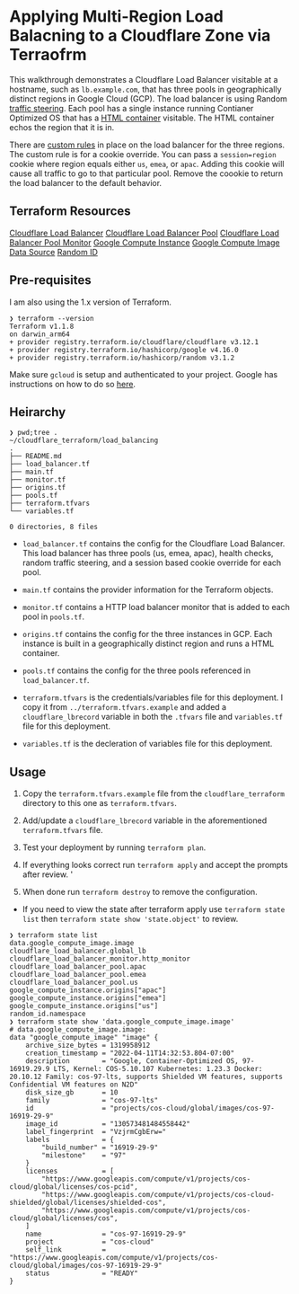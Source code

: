 # Applying Multi-Region Load Balacning to a Cloudflare Zone via Terraofrm

This walkthrough demonstrates a Cloudflare Load Balancer visitable at a hostname, such as `lb.example.com`, that has three pools in geographically distinct regions in Google Cloud (GCP). The load balancer is using Random [traffic steering](https://developers.cloudflare.com/load-balancing/understand-basics/traffic-steering/). Each pool has a single instance running Contianer Optimized OS that has a [HTML container](https://hub.docker.com/r/tenaciousdlg/html-container) visitable. The HTML container echos the region that it is in. 

There are [custom rules](https://developers.cloudflare.com/load-balancing/additional-options/load-balancing-rules/create-rules/) in place on the load balancer for the three regions. The custom rule is for a cookie override. You can pass a `session=region` cookie where region equals either `us`, `emea`, or `apac`. Adding this cookie will cause all traffic to go to that particular pool. Remove the coookie to return the load balancer to the default behavior.

## Terraform Resources

[Cloudflare Load Balancer](https://registry.terraform.io/providers/cloudflare/cloudflare/latest/docs/resources/load_balancer)
[Cloudflare Load Balancer Pool](https://registry.terraform.io/providers/cloudflare/cloudflare/latest/docs/resources/load_balancer_pool)
[Cloudflare Load Balancer Pool Monitor](https://registry.terraform.io/providers/cloudflare/cloudflare/latest/docs/resources/load_balancer_monitor)
[Google Compute Instance](https://registry.terraform.io/providers/hashicorp/google/latest/docs/resources/compute_instance)
[Google Compute Image Data Source](https://registry.terraform.io/providers/hashicorp/google/latest/docs/data-sources/compute_image)
[Random ID](https://registry.terraform.io/providers/hashicorp/random/latest/docs/resources/id)

## Pre-requisites

I am also using the 1.x version of Terraform. 

```
❯ terraform --version
Terraform v1.1.8
on darwin_arm64
+ provider registry.terraform.io/cloudflare/cloudflare v3.12.1
+ provider registry.terraform.io/hashicorp/google v4.16.0
+ provider registry.terraform.io/hashicorp/random v3.1.2
```

Make sure `gcloud` is setup and authenticated to your project. Google has instructions on how to do so [here](https://cloud.google.com/sdk/docs/install-sdk).

## Heirarchy 

```
❯ pwd;tree .
~/cloudflare_terraform/load_balancing
.
├── README.md
├── load_balancer.tf
├── main.tf
├── monitor.tf
├── origins.tf
├── pools.tf
├── terraform.tfvars
└── variables.tf

0 directories, 8 files
```

* `load_balancer.tf` contains the config for the Cloudflare Load Balancer. This load balancer has three pools (us, emea, apac), health checks, random traffic steering, and a session based cookie override for each pool. 

* `main.tf` contains the provider information for the Terraform objects.

* `monitor.tf` contains a HTTP load balancer monitor that is added to each pool in `pools.tf`.

* `origins.tf` contains the config for the three instances in GCP. Each instance is built in a geographically distinct region and runs a HTML container.

* `pools.tf` contains the config for the three pools referenced in `load_balancer.tf`.

* `terraform.tfvars` is the credentials/variables file for this deployment. I copy it from `../terraform.tfvars.example` and added a `cloudflare_lbrecord` variable in both the `.tfvars` file and `variables.tf` file for this deployment.

* `variables.tf` is the decleration of variables file for this deployment. 

## Usage

1. Copy the `terraform.tfvars.example` file from the `cloudflare_terraform` directory to this one as `terraform.tfvars`. 

2. Add/update a `cloudflare_lbrecord` variable in the aforementioned `terraform.tfvars` file.

3. Test your deployment by running `terraform plan`.

4. If everything looks correct run `terraform apply` and accept the prompts after review.
'
5. When done run `terraform destroy` to remove the configuration. 

* If you need to view the state after terraform apply use `terraform state list` then `terraform state show 'state.object'` to review.

```
❯ terraform state list
data.google_compute_image.image
cloudflare_load_balancer.global_lb
cloudflare_load_balancer_monitor.http_monitor
cloudflare_load_balancer_pool.apac
cloudflare_load_balancer_pool.emea
cloudflare_load_balancer_pool.us
google_compute_instance.origins["apac"]
google_compute_instance.origins["emea"]
google_compute_instance.origins["us"]
random_id.namespace
❯ terraform state show 'data.google_compute_image.image'
# data.google_compute_image.image:
data "google_compute_image" "image" {
    archive_size_bytes = 1319958912
    creation_timestamp = "2022-04-11T14:32:53.804-07:00"
    description        = "Google, Container-Optimized OS, 97-16919.29.9 LTS, Kernel: COS-5.10.107 Kubernetes: 1.23.3 Docker: 20.10.12 Family: cos-97-lts, supports Shielded VM features, supports Confidential VM features on N2D"
    disk_size_gb       = 10
    family             = "cos-97-lts"
    id                 = "projects/cos-cloud/global/images/cos-97-16919-29-9"
    image_id           = "130573481484558442"
    label_fingerprint  = "VzjrmCgbErw="
    labels             = {
        "build_number" = "16919-29-9"
        "milestone"    = "97"
    }
    licenses           = [
        "https://www.googleapis.com/compute/v1/projects/cos-cloud/global/licenses/cos-pcid",
        "https://www.googleapis.com/compute/v1/projects/cos-cloud-shielded/global/licenses/shielded-cos",
        "https://www.googleapis.com/compute/v1/projects/cos-cloud/global/licenses/cos",
    ]
    name               = "cos-97-16919-29-9"
    project            = "cos-cloud"
    self_link          = "https://www.googleapis.com/compute/v1/projects/cos-cloud/global/images/cos-97-16919-29-9"
    status             = "READY"
}
```